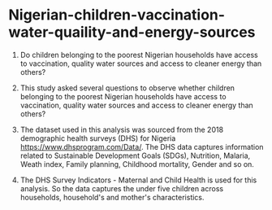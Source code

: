 # Nigerian-children-vaccination-water-quaility-and-energy-sources

1. Do children belonging to the poorest Nigerian households have access to vaccination, quality water sources and access to cleaner energy than others?

2. This study asked several questions to observe whether children belonging to the poorest Nigerian households have access to vaccination, quality water sources and access to cleaner energy than others?

3. The dataset used in this analysis was sourced from the 2018 demographic health surveys (DHS) for Nigeria https://www.dhsprogram.com/Data/. The DHS data captures information related to Sustainable Development Goals (SDGs), Nutrition, Malaria, Weath index, Family planning, Childhood mortality, Gender and so on.

4. The DHS Survey Indicators - Maternal and Child Health is used for this analysis. So the data captures the under five children across households, household's and mother's characteristics.

